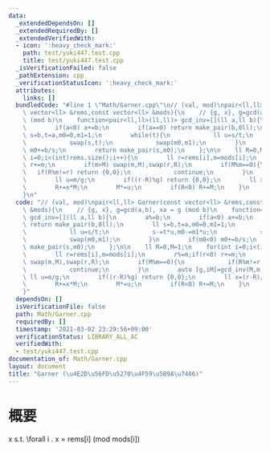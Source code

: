 ```yaml
---
data:
  _extendedDependsOn: []
  _extendedRequiredBy: []
  _extendedVerifiedWith:
  - icon: ':heavy_check_mark:'
    path: test/yuki447.test.cpp
    title: test/yuki447.test.cpp
  _isVerificationFailed: false
  _pathExtension: cpp
  _verificationStatusIcon: ':heavy_check_mark:'
  attributes:
    links: []
  bundledCode: "#line 1 \"Math/Garner.cpp\"\n// (val, mod)\npair<ll,ll> Garner(const\
    \ vector<ll> &rems,const vector<ll> &mods){\n    // {g, x}, g=gcd(a,b), xa = g\
    \ (mod b)\n    function<pair<ll,ll>(ll,ll)> gcd_inv=[](ll a,ll b){\n        a%=b;\n\
    \        if(a<0) a+=b;\n        if(a==0) return make_pair(b,0ll);\n        ll\
    \ s=b,t=a,m0=0,m1=1;\n        while(t){\n            ll u=s/t;\n            s-=t*u,m0-=m1*u;\n\
    \            swap(s,t);\n            swap(m0,m1);\n        }\n        if(m0<0)\
    \ m0+=b/s;\n        return make_pair(s,m0);\n    };\n\n    ll R=0,M=1;\n    for(int\
    \ i=0;i<(int)rems.size();i++){\n        ll r=rems[i],m=mods[i];\n        r%=m;if(r<0)\
    \ r+=m;\n        if(m>M) swap(m,M),swap(r,R);\n        if(M%m==0){\n         \
    \   if(R%m!=r) return {0,0};\n            continue;\n        }\n        auto [g,iM]=gcd_inv(M,m);\n\
    \        ll u=m/g;\n        if((r-R)%g) return {0,0};\n        ll x=(r-R)/g%u*iM%u;\n\
    \        R+=x*M;\n        M*=u;\n        if(R<0) R+=M;\n    }\n    return {R,M};\n\
    }\n"
  code: "// (val, mod)\npair<ll,ll> Garner(const vector<ll> &rems,const vector<ll>\
    \ &mods){\n    // {g, x}, g=gcd(a,b), xa = g (mod b)\n    function<pair<ll,ll>(ll,ll)>\
    \ gcd_inv=[](ll a,ll b){\n        a%=b;\n        if(a<0) a+=b;\n        if(a==0)\
    \ return make_pair(b,0ll);\n        ll s=b,t=a,m0=0,m1=1;\n        while(t){\n\
    \            ll u=s/t;\n            s-=t*u,m0-=m1*u;\n            swap(s,t);\n\
    \            swap(m0,m1);\n        }\n        if(m0<0) m0+=b/s;\n        return\
    \ make_pair(s,m0);\n    };\n\n    ll R=0,M=1;\n    for(int i=0;i<(int)rems.size();i++){\n\
    \        ll r=rems[i],m=mods[i];\n        r%=m;if(r<0) r+=m;\n        if(m>M)\
    \ swap(m,M),swap(r,R);\n        if(M%m==0){\n            if(R%m!=r) return {0,0};\n\
    \            continue;\n        }\n        auto [g,iM]=gcd_inv(M,m);\n       \
    \ ll u=m/g;\n        if((r-R)%g) return {0,0};\n        ll x=(r-R)/g%u*iM%u;\n\
    \        R+=x*M;\n        M*=u;\n        if(R<0) R+=M;\n    }\n    return {R,M};\n\
    }"
  dependsOn: []
  isVerificationFile: false
  path: Math/Garner.cpp
  requiredBy: []
  timestamp: '2021-03-02 23:29:56+09:00'
  verificationStatus: LIBRARY_ALL_AC
  verifiedWith:
  - test/yuki447.test.cpp
documentation_of: Math/Garner.cpp
layout: document
title: "Garner (\u4E2D\u56FD\u5270\u4F59\u5B9A\u7406)"
---
```


# 概要  
x s.t. \forall i . x = rems[i] (mod mods[i])  
